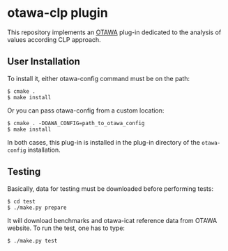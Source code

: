 # otawa-clp plugin

This repository implements an [OTAWA](http://otawa.fr) plug-in dedicated to
the analysis of values according CLP approach.

## User Installation

To install it, either otawa-config command must be on the path:

	$ cmake .
	$ make install

Or you can pass otawa-config from a custom location:

	$ cmake . -DOAWA_CONFIG=path_to_otawa_config
	$ make install

In both cases, this plug-in is installed in the plug-in directory
of the `otawa-config` installation.


## Testing

Basically, data for testing must be downloaded before performing tests:


	$ cd test
	$ ./make.py prepare

It will download benchmarks and otawa-icat reference data from OTAWA website.
To run the test, one has to type:

	$ ./make.py test

